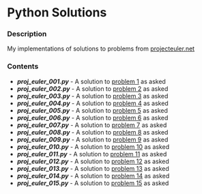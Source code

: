 # Python Solutions

### Description
My implementations of solutions to problems from [projecteuler.net](https://projecteuler.net/)

### Contents
* ***proj_euler_001.py*** - A solution to [problem 1](https://projecteuler.net/problem=1) as asked
* ***proj_euler_002.py*** - A solution to [problem 2](https://projecteuler.net/problem=2) as asked
* ***proj_euler_003.py*** - A solution to [problem 3](https://projecteuler.net/problem=3) as asked
* ***proj_euler_004.py*** - A solution to [problem 4](https://projecteuler.net/problem=4) as asked
* ***proj_euler_005.py*** - A solution to [problem 5](https://projecteuler.net/problem=5) as asked
* ***proj_euler_006.py*** - A solution to [problem 6](https://projecteuler.net/problem=6) as asked
* ***proj_euler_007.py*** - A solution to [problem 7](https://projecteuler.net/problem=7) as asked
* ***proj_euler_008.py*** - A solution to [problem 8](https://projecteuler.net/problem=8) as asked
* ***proj_euler_009.py*** - A solution to [problem 9](https://projecteuler.net/problem=9) as asked
* ***proj_euler_010.py*** - A solution to [problem 10](https://projecteuler.net/problem=10) as asked
* ***proj_euler_011.py*** - A solution to [problem 11](https://projecteuler.net/problem=11) as asked
* ***proj_euler_012.py*** - A solution to [problem 12](https://projecteuler.net/problem=12) as asked
* ***proj_euler_013.py*** - A solution to [problem 13](https://projecteuler.net/problem=13) as asked
* ***proj_euler_014.py*** - A solution to [problem 14](https://projecteuler.net/problem=14) as asked
* ***proj_euler_015.py*** - A solution to [problem 15](https://projecteuler.net/problem=15) as asked